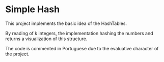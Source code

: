 # Simple Hash

This project implements the basic idea of the HashTables.

By reading of k integers, the implementation hashing the numbers and returns a visualization of this structure.

The code is commented in Portuguese due to the evaluative character of the project.
